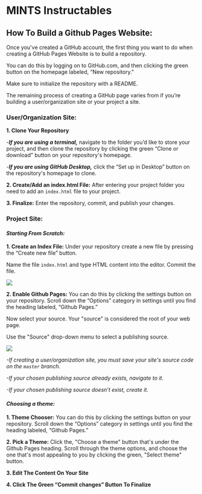 # **MINTS Instructables**
## How To Build a Github Pages Website:

Once you've created a GitHub account, the first thing you want to do when creating a GitHub Pages Website is to build a repository.

You can do this by logging on to GitHub.com, and then clicking the green button on the homepage labeled, “New repository."

Make sure to initialize the repository with a README.

The remaining process of creating a GitHub page varies from if you’re building a user/organization site or your project a site.

### **User/Organization Site:**
**1. Clone Your Repository**

-***If you are using a terminal,*** navigate to the folder you’d like to store your project, and then clone the repository by clicking the green “Clone or download” button on your repository's homepage. 

-***If you are using GitHub Desktop,*** click the “Set up in Desktop” button on the repository's homepage to clone.

**2. Create/Add an index.html File:** After entering your project folder you need to add an ```index.html``` file to your project.

**3. Finalize:** Enter the repository, commit, and publish your changes.

### **Project Site:**
#### ***Starting From Scratch:***
**1. Create an Index File:**
Under your repository create a new file by pressing the “Create new file” button. 

Name the file ```index.html``` and type HTML content into the editor. Commit the file.

![](images/Screen%20Shot%202020-06-17%20at%203.21.38%20AM.png)

**2. Enable Github Pages:**
You can do this by clicking the settings button on your repository. Scroll down the “Options” category in settings until you find the heading labeled, “Github Pages.” 

Now select your source. Your "source" is considered the root of your web page.

Use the "Source" drop-down menu to select a publishing source.

![](images/Screen%20Shot%202020-06-17%20at%203.22.30%20AM.png)

*-If creating a user/organization site, you must save your site's source code on the ```master``` branch.*

*-If your chosen publishing source already exists, navigate to it.*

*-If your chosen publishing source doesn’t exist, create it.*

#### ***Choosing a theme:***
**1. Theme Chooser:**
You can do this by clicking the settings button on your repository. Scroll down the “Options” category in settings until you find the heading labeled, “Github Pages.” 

**2. Pick a Theme:** Click the, "Choose a theme" button that's under the Github Pages heading. Scroll through the theme options, and choose the one that's most appealing to you by clicking the green, "Select theme" button.

**3. Edit The Content On Your Site**

**4. Click The Green “Commit changes” Button To Finalize**
